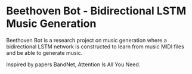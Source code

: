 # Beethoven Bot - Bidirectional LSTM Music Generation

Beethoven Bot is a research project on music generation where a bidirectional LSTM network is constructed to learn from music MIDI files and be able to generate music.

Inspired by papers BandNet, Attention Is All You Need.
